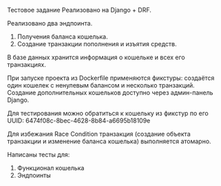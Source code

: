 Тестовое задание
Реализовано на Django + DRF.

Реализовано два эндпоинта.
  1. Получения баланса кошелька.
  2. Создание транзакции пополнения и изъятия средств.

В базе данных хранится информация о кошельке и всех его транзакциях.

При запуске проекта из Dockerfile применяются фикстуры: создаётся один кошелек с ненулевым балансом и несколько транзакций.
Создание дополнительных кошельков доступно через админ-панель Django.

Для тестирования можно обратиться к кошельку из фикстур по его UUID:
6474f08c-8bec-4628-8b84-a6695b18109e

Для избежания Race Condition транзакция (создание объекта транзакции и изменение баланса кошелька) выполняется атомарно.

Написаны тесты для:
  1. Функционал кошелька
  2. Эндпоинты
